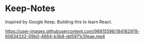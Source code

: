# Keep-Notes
Inspired by Google Keep. Building this to learn React.

https://user-images.githubusercontent.com/96815596/184162978-60634332-09b0-4664-b3b8-dd5971c5feae.mp4

